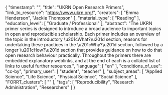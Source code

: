{
    "timestamp": "",
    "title": "UKRN Open Research Primers",
    "link_to_resource": "https://www.ukrn.org/",
    "creators": [
        "Emma Henderson",
        "Jackie Thompson"
    ],
    "material_type": [
        "Reading"
    ],
    "education_level": [
        "Graduate / Professional"
    ],
    "abstract": "The UKRN primer series is designed to introduce a broad audience to important topics in open and reproducible scholarship. Each primer includes an overview of the topic in the introductory \u201cWhat?\u201d section, reasons for undertaking these practices in the \u201cWhy?\u201d section, followed by a longer \u201cHow?\u201d section that provides guidance on how to do that open research behaviour practically. Throughout the primers there are embedded explanatory weblinks, and at the end of each is a collated list of links to useful further resources.",
    "language": [
        "en"
    ],
    "conditions_of_use": "cc-by",
    "primary_user": [
        "student",
        "teacher"
    ],
    "subject_areas": [
        "Applied Science",
        "Life Science",
        "Physical Science",
        "Social Science"
    ],
    "FORRT_clusters": [
        ""
    ],
    "tags": [
        "Reproducibility",
        "Research Administration",
        "Researchers"
    ]
}